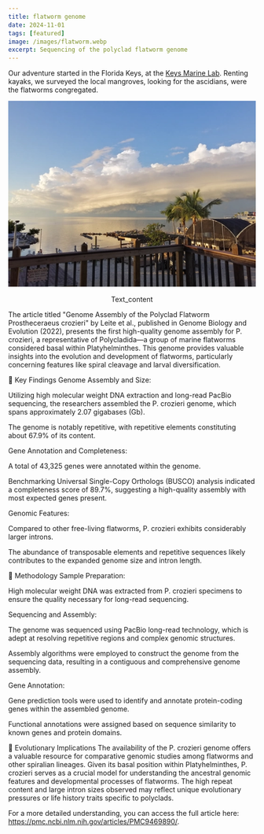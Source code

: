 ```yaml
---
title: flatworm genome
date: 2024-11-01
tags: [featured]
image: /images/flatworm.webp
excerpt: Sequencing of the polyclad flatworm genome
---
```


Our adventure started in the Florida Keys, at the [Keys Marine Lab](https://www.fio.usf.edu/keys-marine-lab/). Renting kayaks, we surveyed the local mangroves, looking for the ascidians, were the flatworms congregated. 

![Looking out from the Keys Marine Lab, Florida, USA](/images/keys.webp)
<p style="text-align:center;">Text_content</p>

The article titled "Genome Assembly of the Polyclad Flatworm Prostheceraeus crozieri" by Leite et al., published in Genome Biology and Evolution (2022), presents the first high-quality genome assembly for P. crozieri, a representative of Polycladida—a group of marine flatworms considered basal within Platyhelminthes. This genome provides valuable insights into the evolution and development of flatworms, particularly concerning features like spiral cleavage and larval diversification.

🧬 Key Findings
Genome Assembly and Size:

Utilizing high molecular weight DNA extraction and long-read PacBio sequencing, the researchers assembled the P. crozieri genome, which spans approximately 2.07 gigabases (Gb).

The genome is notably repetitive, with repetitive elements constituting about 67.9% of its content.

Gene Annotation and Completeness:

A total of 43,325 genes were annotated within the genome.

Benchmarking Universal Single-Copy Orthologs (BUSCO) analysis indicated a completeness score of 89.7%, suggesting a high-quality assembly with most expected genes present.

Genomic Features:

Compared to other free-living flatworms, P. crozieri exhibits considerably larger introns.

The abundance of transposable elements and repetitive sequences likely contributes to the expanded genome size and intron length.

🔬 Methodology
Sample Preparation:

High molecular weight DNA was extracted from P. crozieri specimens to ensure the quality necessary for long-read sequencing.

Sequencing and Assembly:

The genome was sequenced using PacBio long-read technology, which is adept at resolving repetitive regions and complex genomic structures.

Assembly algorithms were employed to construct the genome from the sequencing data, resulting in a contiguous and comprehensive genome assembly.

Gene Annotation:

Gene prediction tools were used to identify and annotate protein-coding genes within the assembled genome.

Functional annotations were assigned based on sequence similarity to known genes and protein domains.

🧠 Evolutionary Implications
The availability of the P. crozieri genome offers a valuable resource for comparative genomic studies among flatworms and other spiralian lineages. Given its basal position within Platyhelminthes, P. crozieri serves as a crucial model for understanding the ancestral genomic features and developmental processes of flatworms. The high repeat content and large intron sizes observed may reflect unique evolutionary pressures or life history traits specific to polyclads.

For a more detailed understanding, you can access the full article here: https://pmc.ncbi.nlm.nih.gov/articles/PMC9469890/.